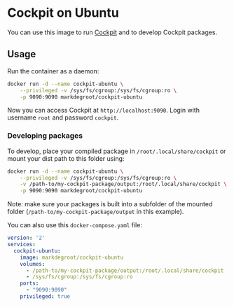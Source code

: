 # Cockpit on Ubuntu

You can use this image to run [Cockpit](https://cockpit-project.org/) and to develop Cockpit packages.

## Usage

Run the container as a daemon:

```bash
docker run -d --name cockpit-ubuntu \
    --privileged -v /sys/fs/cgroup:/sys/fs/cgroup:ro \
    -p 9090:9090 markdegroot/cockpit-ubuntu
```

Now you can access Cockpit at `http://localhost:9090`. Login with username `root` and password `cockpit`.

### Developing packages
To develop, place your compiled package in `/root/.local/share/cockpit` or mount your dist path to this folder using:

```bash
docker run -d --name cockpit-ubuntu \
    --privileged -v /sys/fs/cgroup:/sys/fs/cgroup:ro \
    -v /path-to/my-cockpit-package/output:/root/.local/share/cockpit \
    -p 9090:9090 markdegroot/cockpit-ubuntu
```
Note: make sure your packages is built into a subfolder of the mounted folder (`/path-to/my-cockpit-package/output` in this example).

You can also use this `docker-compose.yaml` file:
```yaml
version: '2'
services:
  cockpit-ubuntu:
    image: markdegroot/cockpit-ubuntu
    volumes:
      - /path-to/my-cockpit-package/output:/root/.local/share/cockpit
      - /sys/fs/cgroup:/sys/fs/cgroup:ro
    ports:
      - "9090:9090"
    privileged: true

```

